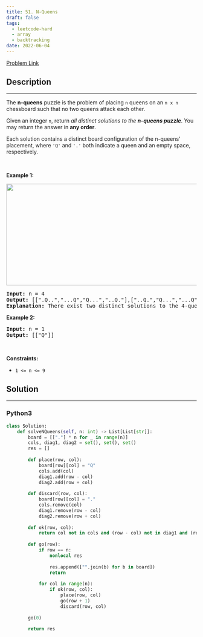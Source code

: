```yaml
---
title: 51. N-Queens
draft: false
tags: 
  - leetcode-hard
  - array
  - backtracking
date: 2022-06-04
---
```


[Problem Link](https://leetcode.com/problems/n-queens/)

## Description

---
<p>The <strong>n-queens</strong> puzzle is the problem of placing <code>n</code> queens on an <code>n x n</code> chessboard such that no two queens attack each other.</p>

<p>Given an integer <code>n</code>, return <em>all distinct solutions to the <strong>n-queens puzzle</strong></em>. You may return the answer in <strong>any order</strong>.</p>

<p>Each solution contains a distinct board configuration of the n-queens&#39; placement, where <code>&#39;Q&#39;</code> and <code>&#39;.&#39;</code> both indicate a queen and an empty space, respectively.</p>

<p>&nbsp;</p>
<p><strong class="example">Example 1:</strong></p>
<img alt="" src="https://assets.leetcode.com/uploads/2020/11/13/queens.jpg" style="width: 600px; height: 268px;" />
<pre>
<strong>Input:</strong> n = 4
<strong>Output:</strong> [[&quot;.Q..&quot;,&quot;...Q&quot;,&quot;Q...&quot;,&quot;..Q.&quot;],[&quot;..Q.&quot;,&quot;Q...&quot;,&quot;...Q&quot;,&quot;.Q..&quot;]]
<strong>Explanation:</strong> There exist two distinct solutions to the 4-queens puzzle as shown above
</pre>

<p><strong class="example">Example 2:</strong></p>

<pre>
<strong>Input:</strong> n = 1
<strong>Output:</strong> [[&quot;Q&quot;]]
</pre>

<p>&nbsp;</p>
<p><strong>Constraints:</strong></p>

<ul>
	<li><code>1 &lt;= n &lt;= 9</code></li>
</ul>


## Solution

---
### Python3
``` py title='n-queens'
class Solution:
    def solveNQueens(self, n: int) -> List[List[str]]:
        board = [["."] * n for _ in range(n)]
        cols, diag1, diag2 = set(), set(), set()
        res = []
        
        def place(row, col):
            board[row][col] = "Q"
            cols.add(col)
            diag1.add(row - col)
            diag2.add(row + col)
        
        def discard(row, col):
            board[row][col] = "."
            cols.remove(col)
            diag1.remove(row - col)
            diag2.remove(row + col)
        
        def ok(row, col):
            return col not in cols and (row - col) not in diag1 and (row + col) not in diag2
        
        def go(row):
            if row == n:
                nonlocal res
                
                res.append(["".join(b) for b in board])
                return
            
            for col in range(n):
                if ok(row, col):
                    place(row, col)
                    go(row + 1)
                    discard(row, col)
        
        go(0)
        
        return res
```

